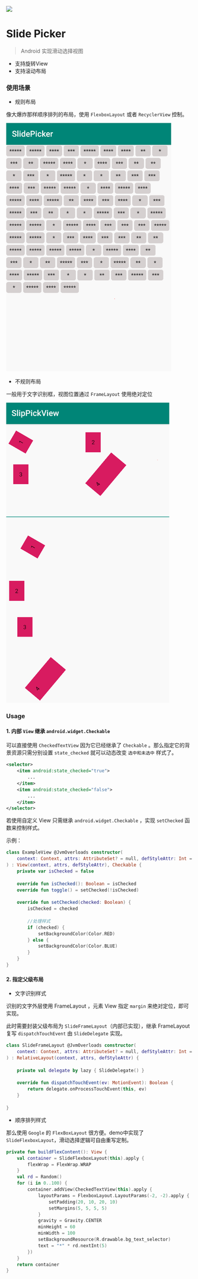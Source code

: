 
[![](https://jitpack.io/v/Vove7/SlidePicker.svg)](https://jitpack.io/#Vove7/SlidePicker)

# Slide Picker

> Android 实现滑动选择视图

- 支持旋转View
- 支持滚动布局


### 使用场景


- 规则布局

像大爆炸那样顺序排列的布局，使用 `FlexboxLayout` 或者 `RecyclerView` 控制。

![](screenshots/demo1.gif)


- 不规则布局

一般用于文字识别框，视图位置通过 `FrameLayout` 使用绝对定位

![](screenshots/demo.gif)


### Usage

#### 1. 内部 `View` 继承 `android.widget.Checkable`

可以直接使用 `CheckedTextView` 因为它已经继承了 `Checkable` 。那么指定它的背景资源只需分别设置 `state_checked` 就可以动态改变 `选中和未选中` 样式了。

```xml
<selector>
    <item android:state_checked="true">
        ...
    </item>
    <item android:state_checked="false">
        ...
    </item>
</selector>
```

若使用自定义 View 只需继承 `android.widget.Checkable` ，实现 `setChecked` 函数来控制样式。

示例：

```kotlin
class ExampleView @JvmOverloads constructor(
    context: Context, attrs: AttributeSet? = null, defStyleAttr: Int = 0
) : View(context, attrs, defStyleAttr), Checkable {
    private var isChecked = false

    override fun isChecked(): Boolean = isChecked
    override fun toggle() = setChecked(!isChecked)

    override fun setChecked(checked: Boolean) {
        isChecked = checked

        //处理样式
        if (checked) {
            setBackgroundColor(Color.RED)
        } else {
            setBackgroundColor(Color.BLUE)
        }
    }
}
```


#### 2. 指定父级布局


- 文字识别样式

识别的文字外层使用 FrameLayout ，元素 View 指定 `margin` 来绝对定位，即可实现。


此时需要封装父级布局为 `SlideFrameLayout`（内部已实现），继承 FrameLayout 复写 `dispatchTouchEvent` 由 `SlideDelegate` 实现。


```kotlin
class SlideFrameLayout @JvmOverloads constructor(
    context: Context, attrs: AttributeSet? = null, defStyleAttr: Int = 0
) : RelativeLayout(context, attrs, defStyleAttr) {

    private val delegate by lazy { SlideDelegate() }

    override fun dispatchTouchEvent(ev: MotionEvent): Boolean {
        return delegate.onProcessTouchEvent(this, ev)
    }

}
```


- 顺序排列样式

那么使用 `Google` 的 `FlexBoxLayout` 很方便。demo中实现了 `SlideFlexboxLayout`，滑动选择逻辑可自由重写定制。


```kotlin
private fun buildFlexContent(): View {
    val container = SlideFlexboxLayout(this).apply {
        flexWrap = FlexWrap.WRAP
    }
    val rd = Random()
    for (i in 0..100) {
        container.addView(CheckedTextView(this).apply {
            layoutParams = FlexboxLayout.LayoutParams(-2, -2).apply {
                setPadding(20, 10, 20, 10)
                setMargins(5, 5, 5, 5)
            }
            gravity = Gravity.CENTER
            minHeight = 60
            minWidth = 100
            setBackgroundResource(R.drawable.bg_text_selector)
            text = "*" * rd.nextInt(5)
        })
    }
    return container
}
```
